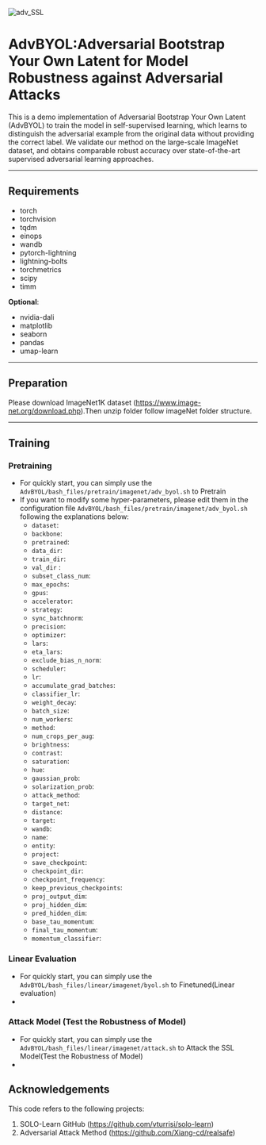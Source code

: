 ![adv_SSL](https://user-images.githubusercontent.com/83267883/183443421-2f6186f3-5d53-4493-b988-007f9ecdbf30.png)

# AdvBYOL:Adversarial Bootstrap Your Own Latent for Model Robustness against Adversarial Attacks

This is a demo implementation of Adversarial Bootstrap Your Own Latent (AdvBYOL) to train the model in self-supervised learning, which learns to distinguish the adversarial example from the original data without providing the correct label. We validate our method on the large-scale ImageNet dataset, and obtains comparable robust accuracy over state-of-the-art supervised adversarial learning approaches.

---
## Requirements
* torch
* torchvision
* tqdm
* einops
* wandb
* pytorch-lightning
* lightning-bolts
* torchmetrics
* scipy
* timm

**Optional**:
* nvidia-dali
* matplotlib
* seaborn
* pandas
* umap-learn

---
## Preparation
Please download ImageNet1K dataset (https://www.image-net.org/download.php).Then unzip folder follow imageNet folder structure.

---
## Training
### Pretraining
- For quickly start, you can simply use the `AdvBYOL/bash_files/pretrain/imagenet/adv_byol.sh` to Pretrain 
- If you want to modify some hyper-parameters, please edit them in the configuration file `AdvBYOL/bash_files/pretrain/imagenet/adv_byol.sh` following the explanations below:
  - `dataset`:
  - `backbone`:
  - `pretrained`:
  - `data_dir`: 
  - `train_dir`:
  - `val_dir` :
  - `subset_class_num`:
  - `max_epochs`:
  - `gpus`:
  - `accelerator`:
  - `strategy`:
  - `sync_batchnorm`:
  - `precision`:
  - `optimizer`:
  - `lars`:
  - `eta_lars`:
  - `exclude_bias_n_norm`:
  - `scheduler`:
  - `lr`:
  - `accumulate_grad_batches`:
  - `classifier_lr`:
  - `weight_decay`:
  - `batch_size`:
  - `num_workers`:
  - `method`:
  - `num_crops_per_aug`:
  - `brightness`:
  - `contrast`:
  - `saturation`:
  - `hue`:
  - `gaussian_prob`:
  - `solarization_prob`:
  - `attack_method`:
  - `target_net`:
  - `distance`:
  - `target`:
  - `wandb`:
  - `name`:
  - `entity`:
  - `project`:
  - `save_checkpoint`:
  - `checkpoint_dir`:
  - `checkpoint_frequency`:
  - `keep_previous_checkpoints`:
  - `proj_output_dim`:
  - `proj_hidden_dim`:
  - `pred_hidden_dim`:
  - `base_tau_momentum`:
  - `final_tau_momentum`:
  - `momentum_classifier`:
  
### Linear Evaluation
- For quickly start, you can simply use the `AdvBYOL/bash_files/linear/imagenet/byol.sh` to Finetuned(Linear evaluation)
- 

### Attack Model (Test the Robustness of Model)
- For quickly start, you can simply use the `AdvBYOL/bash_files/linear/imagenet/attack.sh` to Attack the SSL Model(Test the Robustness of Model)
- 

## Acknowledgements
This code refers to the following projects:
1. SOLO-Learn GitHub (https://github.com/vturrisi/solo-learn)
2. Adversarial Attack Method (https://github.com/Xiang-cd/realsafe)
